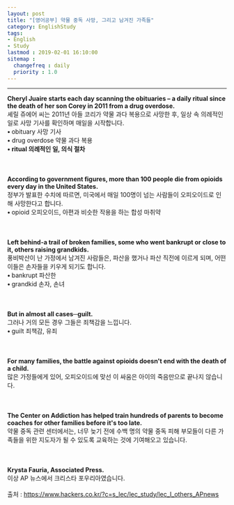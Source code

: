 ```yaml
---
layout: post
title: "[영어공부] 약물 중독 사망, 그리고 남겨진 가족들"
category: EnglishStudy
tags:
- English
- Study
lastmod : 2019-02-01 16:10:00
sitemap :
  changefreq : daily
  priority : 1.0
---
```


***

<!--미리보기-->
<span class="style1"><strong>Cheryl  Juaire starts each day scanning the obituaries – a daily ritual since the death  of her son Corey in 2011 from a drug overdose.<br>
</strong></span>셰릴 쥬에어  씨는 2011년 아들 코리가 약물 과다 복용으로 사망한 후, 일상  속 의례적인 일로 사망 기사를 확인하며 매일을 시작합니다.<span class="style9"><br>
</span> <span class="style15"><strong class="style15">• </strong>obituary  사망 기사<br>
<strong class="style15">•</strong> drug overdose 약물 과다 복용</span><span class="style9"><br>
</span> <span class="style15"><strong class="style15">• ritual  의례적인 일, 의식  절차</strong></span><span class="style15"><br>
</span><br><span class="style15"><strong class="style15"><br></strong></span><br>
<span class="style1"><strong>According  to government figures, more than 100 people die from opioids every day in the  United States.<br>
</strong></span>정부가 발표한  수치에 따르면, 미국에서 매일 100명이 넘는 사람들이 오피오이드로  인해 사망한다고 합니다. <span class="style9"><br>
</span> <span class="style15"><strong class="style15">• </strong>opioid  오피오이드, 아편과  비슷한 작용을 하는 합성 마취약<br>
</span><br><span class="style15"><br></span><br>
<span class="style1"><strong>Left  behind-a trail of broken families, some who went bankrupt or close to it,  others raising grandkids.<br>
</strong></span>풍비박산이 난  가정에서 남겨진 사람들은, 파산을 했거나 파산 직전에 이르게 되며, 어떤  이들은 손자들을 키우게 되기도 합니다.<span class="style9"><br>
</span> <span class="style15"><strong class="style15">• </strong>bankrupt  파산한 <br>
<strong class="style15">• </strong>grandkid  손자, 손녀</span><span class="style9"><br>
</span><br><span class="style15"><br></span><br>
<span class="style1"><strong>But in  almost all cases─guilt.<br>
</strong></span>그러나 거의  모든 경우 그들은 죄책감을 느낍니다.<span class="style9"><br>
</span> <span class="style15"><strong class="style15">• </strong>guilt 죄책감, 유죄<br>
</span><br><span class="style15"><br></span><br>
<span class="style1"><strong>For  many families, the battle against opioids doesn't end with the death of a  child.<br>
</strong></span>많은 가정들에게  있어, 오피오이드에 맞선 이 싸움은 아이의 죽음만으로 끝나지 않습니다.<span class="style9"><br>
</span><br><br><br>
<span class="style1"><strong>The  Center on Addiction has helped train hundreds of parents to become coaches for  other families before it's too late.<br>
</strong></span>약물 중독 관련  센터에서는, 너무 늦기 전에 수백 명의 약물 중독 피해 부모들이 다른 가족들을 위한 지도자가 될 수  있도록 교육하는 것에 기여해오고 있습니다.<span class="style9"><br>
</span><br><br><br>
<span class="style1"><strong>Krysta  Fauria, Associated Press.<br>
</strong></span>이상 AP 뉴스에서 크리스타 포우리아였습니다.<span class="style9"><br>
</span><br>
출처 : https://www.hackers.co.kr/?c=s_lec/lec_study/lec_I_others_APnews
